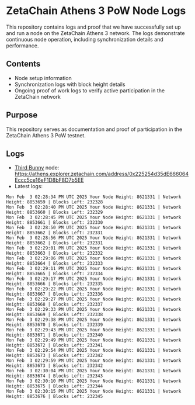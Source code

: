# ZetaChain Athens 3 PoW Node Logs
This repository contains logs and proof that we have successfully set up and run a node on the ZetaChain Athens 3 network. The logs demonstrate continuous node operation, including synchronization details and performance.

## Contents
- Node setup information
- Synchronization logs with block height details
- Ongoing proof of work logs to verify active participation in the ZetaChain network

## Purpose
This repository serves as documentation and proof of participation in the ZetaChain Athens 3 PoW testnet.

## Logs

- [Third Bunny](https://thirdbunny.xyz/) node: https://athens.explorer.zetachain.com/address/0x225254d35dE666064Eccc5ce16eF1D8bF8D7b5EE
- Latest logs:
```
Mon Feb  3 02:28:34 PM UTC 2025 Your Node Height: 8621331 | Network Height: 8853659 | Blocks Left: 232328
Mon Feb  3 02:28:40 PM UTC 2025 Your Node Height: 8621331 | Network Height: 8853660 | Blocks Left: 232329
Mon Feb  3 02:28:45 PM UTC 2025 Your Node Height: 8621331 | Network Height: 8853661 | Blocks Left: 232330
Mon Feb  3 02:28:50 PM UTC 2025 Your Node Height: 8621331 | Network Height: 8853662 | Blocks Left: 232331
Mon Feb  3 02:28:56 PM UTC 2025 Your Node Height: 8621331 | Network Height: 8853662 | Blocks Left: 232331
Mon Feb  3 02:29:01 PM UTC 2025 Your Node Height: 8621331 | Network Height: 8853663 | Blocks Left: 232332
Mon Feb  3 02:29:06 PM UTC 2025 Your Node Height: 8621331 | Network Height: 8853664 | Blocks Left: 232333
Mon Feb  3 02:29:11 PM UTC 2025 Your Node Height: 8621331 | Network Height: 8853665 | Blocks Left: 232334
Mon Feb  3 02:29:17 PM UTC 2025 Your Node Height: 8621331 | Network Height: 8853666 | Blocks Left: 232335
Mon Feb  3 02:29:22 PM UTC 2025 Your Node Height: 8621331 | Network Height: 8853667 | Blocks Left: 232336
Mon Feb  3 02:29:27 PM UTC 2025 Your Node Height: 8621331 | Network Height: 8853668 | Blocks Left: 232337
Mon Feb  3 02:29:33 PM UTC 2025 Your Node Height: 8621331 | Network Height: 8853669 | Blocks Left: 232338
Mon Feb  3 02:29:38 PM UTC 2025 Your Node Height: 8621331 | Network Height: 8853670 | Blocks Left: 232339
Mon Feb  3 02:29:43 PM UTC 2025 Your Node Height: 8621331 | Network Height: 8853671 | Blocks Left: 232340
Mon Feb  3 02:29:49 PM UTC 2025 Your Node Height: 8621331 | Network Height: 8853672 | Blocks Left: 232341
Mon Feb  3 02:29:54 PM UTC 2025 Your Node Height: 8621331 | Network Height: 8853673 | Blocks Left: 232342
Mon Feb  3 02:29:59 PM UTC 2025 Your Node Height: 8621331 | Network Height: 8853673 | Blocks Left: 232342
Mon Feb  3 02:30:04 PM UTC 2025 Your Node Height: 8621331 | Network Height: 8853674 | Blocks Left: 232343
Mon Feb  3 02:30:10 PM UTC 2025 Your Node Height: 8621331 | Network Height: 8853675 | Blocks Left: 232344
Mon Feb  3 02:30:15 PM UTC 2025 Your Node Height: 8621331 | Network Height: 8853676 | Blocks Left: 232345
```
